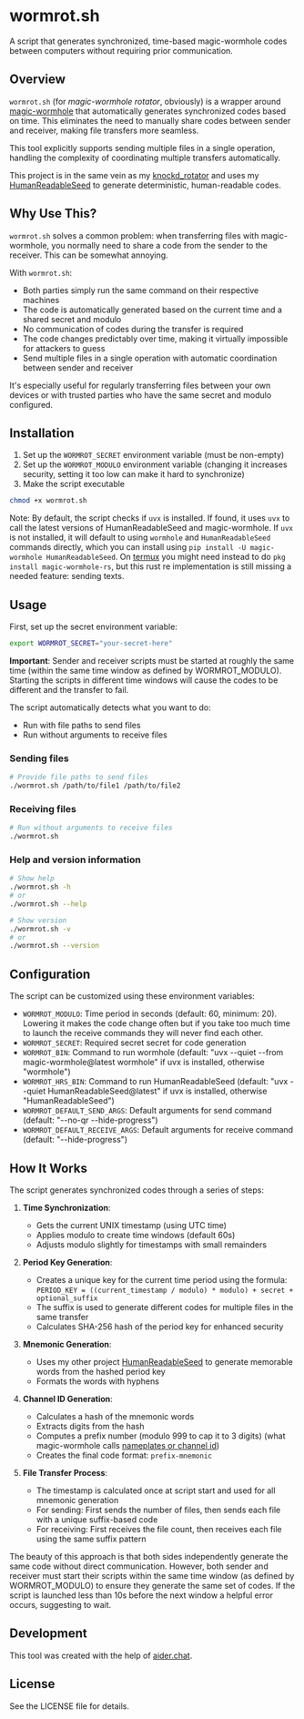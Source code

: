 # wormrot.sh

A script that generates synchronized, time-based magic-wormhole codes between computers without requiring prior communication.

## Overview

`wormrot.sh` (for *magic-wormhole rotator*, obviously) is a wrapper around [magic-wormhole](https://magic-wormhole.readthedocs.io/) that automatically generates synchronized codes based on time. This eliminates the need to manually share codes between sender and receiver, making file transfers more seamless.

This tool explicitly supports sending multiple files in a single operation, handling the complexity of coordinating multiple transfers automatically.

This project is in the same vein as my [knockd_rotator](https://github.com/thiswillbeyourgithub/knockd_rotator) and uses my [HumanReadableSeed](https://github.com/thiswillbeyourgithub/HumanReadableSeed) to generate deterministic, human-readable codes.

## Why Use This?

`wormrot.sh` solves a common problem: when transferring files with magic-wormhole, you normally need to share a code from the sender to the receiver. This can be somewhat annoying.

With `wormrot.sh`:
- Both parties simply run the same command on their respective machines
- The code is automatically generated based on the current time and a shared secret and modulo
- No communication of codes during the transfer is required
- The code changes predictably over time, making it virtually impossible for attackers to guess
- Send multiple files in a single operation with automatic coordination between sender and receiver

It's especially useful for regularly transferring files between your own devices or with trusted parties who have the same secret and modulo configured.

## Installation

1. Set up the `WORMROT_SECRET` environment variable (must be non-empty)
2. Set up the `WORMROT_MODULO` environment variable (changing it increases security, setting it too low can make it hard to synchronize)
3. Make the script executable

```bash
chmod +x wormrot.sh
```

Note: By default, the script checks if `uvx` is installed. If found, it uses `uvx` to call the latest versions of HumanReadableSeed and magic-wormhole. If `uvx` is not installed, it will default to using `wormhole` and `HumanReadableSeed` commands directly, which you can install using `pip install -U magic-wormhole HumanReadableSeed`. On [termux](https://termux.dev/) you might need instead to do `pkg install magic-wormhole-rs`, but this rust re implementation is still missing a needed feature: sending texts.

## Usage

First, set up the secret environment variable:

```bash
export WORMROT_SECRET="your-secret-here"
```

**Important**: Sender and receiver scripts must be started at roughly the same time (within the same time window as defined by WORMROT_MODULO). Starting the scripts in different time windows will cause the codes to be different and the transfer to fail.

The script automatically detects what you want to do:
- Run with file paths to send files
- Run without arguments to receive files

### Sending files

```bash
# Provide file paths to send files
./wormrot.sh /path/to/file1 /path/to/file2
```

### Receiving files

```bash
# Run without arguments to receive files
./wormrot.sh
```

### Help and version information

```bash
# Show help
./wormrot.sh -h
# or
./wormrot.sh --help

# Show version
./wormrot.sh -v
# or
./wormrot.sh --version
```

## Configuration

The script can be customized using these environment variables:

- `WORMROT_MODULO`: Time period in seconds (default: 60, minimum: 20). Lowering it makes the code change often but if you take too much time to launch the receive commands they will never find each other.
- `WORMROT_SECRET`: Required secret secret for code generation
- `WORMROT_BIN`: Command to run wormhole (default: "uvx --quiet --from magic-wormhole@latest wormhole" if uvx is installed, otherwise "wormhole")
- `WORMROT_HRS_BIN`: Command to run HumanReadableSeed (default: "uvx --quiet HumanReadableSeed@latest" if uvx is installed, otherwise "HumanReadableSeed")
- `WORMROT_DEFAULT_SEND_ARGS`: Default arguments for send command (default: "--no-qr --hide-progress")
- `WORMROT_DEFAULT_RECEIVE_ARGS`: Default arguments for receive command (default: "--hide-progress")

## How It Works

The script generates synchronized codes through a series of steps:

1. **Time Synchronization**: 
   - Gets the current UNIX timestamp (using UTC time)
   - Applies modulo to create time windows (default 60s)
   - Adjusts modulo slightly for timestamps with small remainders

2. **Period Key Generation**:
   - Creates a unique key for the current time period using the formula:
     `PERIOD_KEY = ((current_timestamp / modulo) * modulo) + secret + optional_suffix`
   - The suffix is used to generate different codes for multiple files in the same transfer
   - Calculates SHA-256 hash of the period key for enhanced security

3. **Mnemonic Generation**:
   - Uses my other project [HumanReadableSeed](https://github.com/thiswillbeyourgithub/HumanReadableSeed) to generate memorable words from the hashed period key
   - Formats the words with hyphens

4. **Channel ID Generation**:
   - Calculates a hash of the mnemonic words
   - Extracts digits from the hash
   - Computes a prefix number (modulo 999 to cap it to 3 digits) (what magic-wormhole calls [nameplates or channel id](https://magic-wormhole.readthedocs.io/en/latest/api.html))
   - Creates the final code format: `prefix-mnemonic`

5. **File Transfer Process**:
   - The timestamp is calculated once at script start and used for all mnemonic generation
   - For sending: First sends the number of files, then sends each file with a unique suffix-based code
   - For receiving: First receives the file count, then receives each file using the same suffix pattern

The beauty of this approach is that both sides independently generate the same code without direct communication. However, both sender and receiver must start their scripts within the same time window (as defined by WORMROT_MODULO) to ensure they generate the same set of codes. If the script is launched less than 10s before the next window a helpful error occurs, suggesting to wait.

## Development

This tool was created with the help of [aider.chat](https://github.com/Aider-AI/aider/issues).

## License

See the LICENSE file for details.
